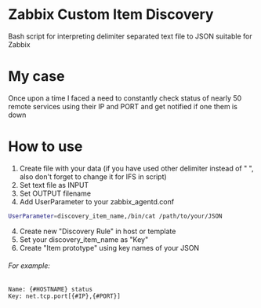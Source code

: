 # Zabbix Custom Item Discovery
Bash script for interpreting delimiter separated text file to JSON suitable for Zabbix

# My case
Once upon a time I faced a need to constantly check status of nearly 50 remote services using their IP and PORT and get notified if one them is down

# How to use
1. Create file with your data (if you have used other delimiter instead of " ", also don't forget to change it for IFS in script)
1. Set text file as INPUT
2. Set OUTPUT filename
3.  Add UserParameter to your zabbix_agentd.conf
```bash
UserParameter=discovery_item_name,/bin/cat /path/to/your/JSON
```
4. Create new "Discovery Rule" in host or template
5. Set your discovery_item_name as "Key"
6. Create "Item prototype" using key names of your JSON
###### For example:
    Name: {#HOSTNAME} status
    Key: net.tcp.port[{#IP},{#PORT}]
